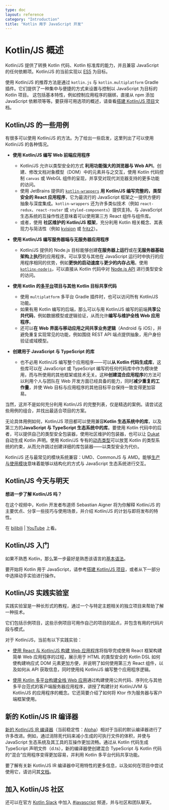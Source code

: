 ```yaml
---
type: doc
layout: reference
category: "Introduction"
title: "Kotlin 用于 JavaScript 开发"
---
```


# Kotlin/JS 概述

Kotlin/JS 提供了转换 Kotlin 代码、Kotlin 标准库的能力，并且兼容 JavaScript 的任何依赖项。Kotlin/JS 的当前实现以 [ES5](https://www.ecma-international.org/ecma-262/5.1/) 为目标。

使用 Kotlin/JS 的推荐方法是通过 `kotlin.js` 与 `kotlin.multiplatform` Gradle 插件。它们提供了一种集中与便捷的方式来设置与控制以 JavaScript 为目标的 Kotlin 项目。
这包括基本特性，例如控制应用程序的捆绑，直接从 npm 添加 JavaScript 依赖项等等。要获得可用选项的概述，请查看[搭建 Kotlin/JS 项目](js-project-setup.html)文档。

## Kotlin/JS 的一些用例

有很多可以使用 Kotlin/JS 的方法。为了给出一些启发，这里列出了可以使用 Kotlin/JS 的各种情况。

* **使用 Kotlin/JS 编写 Web 前端应用程序**
    * Kotlin/JS 允许以类型安全的方式 **利用功能强大的浏览器与 Web API**。创建、修改文档对象模型（DOM）中的元素并与之交互，使用 Kotlin 代码控制 `canvas` 或 WebGL 组件的呈现，并享受对现代浏览器支持的更多功能的访问。
    * 使用 JetBrains 提供的 [`kotlin-wrappers`](https://github.com/JetBrains/kotlin-wrappers) **用 Kotlin/JS 编写完整的，类型安全的 React 应用程序**，它为最流行的 JavaScript 框架之一提供方便的抽象与深度集成。`kotlin-wrappers` 还为许多类似技术（例如 `react-redux`、`react-router` 或 `styled-components`）提供支持。与 JavaScript 生态系统的互操作性还意味着可以使用第三方 React 组件与组件库。
    * 或者，使用 **社区维护的 Kotlin/JS 框架**，充分利用 Kotlin 相关概念、其表现力与简洁性（例如 [kvision](https://kvision.io) 或 [fritz2](https://www.fritz2.dev/)）。

* **使用 Kotlin/JS 编写服务器端与无服务器应用程序**
    * Kotlin/JS 提供的 Node.js 目标能够创建**在服务器上运行**或在**无服务器基础架构上执行**的应用程序。可以享受与其他在 JavaScript 运行时中执行的应用程序相同的优势，例如**更快的启动速度**与**更少的内存占用**。使用 [`kotlinx-nodejs`](https://github.com/Kotlin/kotlinx-nodejs)，可以直接从 Kotlin 代码中对 [Node.js API](https://nodejs.org/docs/latest/api/) 进行类型安全的访问。

*  **使用 Kotlin 的[多平台](multiplatform.html)项目与其他 Kotlin 目标共享代码**
    * 使用 `multiplatform` 多平台 Gradle 插件时，也可以访问所有 Kotlin/JS 功能。
    * 如果有用 Kotlin 编写的后端，那么可以与用 Kotlin/JS 编写的前端**共享公共代码**，例如数据模型或逻辑验证，从而允许**编写与维护全栈 Web 应用程序**。
    * 还可以**在 Web 界面与移动应用之间共享业务逻辑**（Android 与 iOS），并避免重复实现常见的功能，例如围绕 REST API 端点提供抽象，用户身份验证或域模型。
    
* **创建用于 JavaScript 与 TypeScript 的库**
    * 也不必用 Kotlin/JS 编写整个应用程序——可以**从 Kotlin 代码生成库**，这些库可以在 JavaScript 或 TypeScript 编写的任何代码库中作为模块使用，而与所使用的其他框架或技术无关。这种**创建混合应用程序**的方法可以利用个人与团队在 Web 开发方面已经具备的能力，同时**减少重复的工作量**，并使 Web 目标与应用程序的其他目标平台保持一致变得更加容易。
    
当然，这并不是如何充分利用 Kotlin/JS 的完整列表，仅是精选的案例。请尝试这些用例的组合，并找出最适合项目的方案。

无论具体用例如何，Kotlin/JS 项目都可以使用兼容**Kotlin 生态系统中的库**，以及第三方的**JavaScript 与 TypeScript 生态系统中的库**。要使用 Kotlin 代码中的后者，可以提供自己的类型安全包装器，使用社区维护的包装器，也可以让 [Dukat](js-external-declarations-with-dukat.html) 自动生成 Kotlin 声明。使用 Kotlin/JS 专有的[动态类型](dynamic-type.html)可以放宽 Kotlin 的类型系统的约束，从而允许跳过创建详细的库包装器——以类型安全为代价。

Kotlin/JS 还与最常见的模块系统兼容：UMD、CommonJS 与 AMD。能够[生产与使用模块](/docs/tutorials/javascript/working-with-modules/working-with-modules.html)意味着能够以结构化的方式与 JavaScript 生态系统进行交互。

## Kotlin/JS 今天与明天

**想进一步了解 Kotlin/JS 吗？**

在这个视频中，Kotlin 开发者布道师 Sebastian Aigner 将为你解释 Kotlin/JS 的主要优点、分享一些技巧与使用场景，并介绍 Kotlin/JS 的计划与即将发布的特性。


在 <a target="_blank" href="https://www.bilibili.com/video/BV1FT4y1L77i/">bilibili</a> \| <a target="_blank" href="https://youtu.be/fZUL8_kgHXg">YouTube</a> 上看。

## Kotlin/JS 入门

如果不熟悉 Kotlin，那么第一步最好是熟悉该语言的[基本语法](basic-syntax.html)。

要开始将 Kotlin 用于 JavaScript，请参考[搭建 Kotlin/JS 项目](/docs/reference/js-project-setup.html)，或者从下一部分中选择动手实验进行操作。

## Kotlin/JS 实践实验室

实践实验室是一种长形式的教程，通过一个与特定主题相关的独立项目来帮助了解一种技术。

它们包括示例项目，这些示例项目可用作自己的项目的起点，并包含有用的代码片段与模式。

对于 Kotlin/JS，当前有以下实践实验：

* [使用 React 与 Kotlin/JS 构建 Web 应用程序](https://play.kotlinlang.org/hands-on/Building%20Web%20Applications%20with%20React%20and%20Kotlin%20JS/01_Introduction)将指导完成使用 React 框架构建简单 Web 应用程序的过程，展示用于 HTML 的类型安全的 Kotlin DSL 如何使构建响应式 DOM 元素更加方便，并说明了如何使用第三方 React 组件，以及如何从 API 获取信息，同时使用纯 Kotlin/JS 编写整个应用程序逻辑。

* [使用 Kotlin 多平台构建全栈 Web 应用](https://play.kotlinlang.org/hands-on/Full%20Stack%20Web%20App%20with%20Kotlin%20Multiplatform/01_Introduction)通过构建使用公共代码、序列化与其他多平台范式的客户端服务器应用程序，讲授了构建针对 Kotlin/JVM 与 Kotlin/JS 的应用程序的概念。它还简要介绍了如何将 Ktor 作为服务器与客户端框架使用。

## 新的 Kotlin/JS IR 编译器

[新的 Kotlin/JS IR 编译器](/docs/reference/js-ir-compiler.html)（当前稳定性：[Alpha](/docs/reference/evolution/components-stability.html)）相对于当前的默认编译器进行了许多改进。例如，通过消除死代码来减小生成的可执行文件的体积，并使与 JavaScript 生态系统及其工具的互操作更加流畅。通过从 Kotlin 代码生成 TypeScript 声明文件（d.ts），新的编译器使创建混合 TypeScript 与 Kotlin 代码的“混合”应用程序变得更加容易，并利用 Kotlin 多平台代码共享功能。

要了解有关新 Kotlin/JS IR 编译器中可用特性的更多信息，以及如何在项目中尝试使用它，请访问其[文档](/docs/reference/js-ir-compiler.html)。

## 加入 Kotlin/JS 社区
还可以在官方 [Kotlin Slack](https://surveys.jetbrains.com/s3/kotlin-slack-sign-up) 中加入 [#javascript](https://kotlinlang.slack.com/archives/C0B8L3U69) 频道，并与社区和团队聊天。
